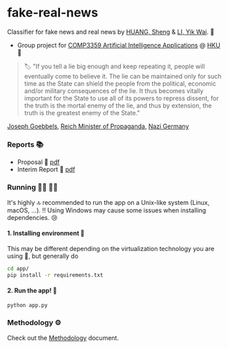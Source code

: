 # fake-real-news
Classifier for fake news and real news by [HUANG, Sheng](https://github.com/vicw0ng-hk) & [LI, Yik Wai](https://github.com/liyikwai). :handshake:

- Group project for [COMP3359 Artificial Intelligence Applications](https://www.cs.hku.hk/index.php/programmes/course-offered?infile=2020/comp3359.html, "COMP3359 Artificial Intelligence Applications [Section 2A, 2020]") @ [HKU](https://hku.hk, "The University of Hong Kong") :school:

> :label: "If you tell a lie big enough and keep repeating it, people will eventually come to believe it. The lie can be maintained only for such time as the State can shield the people from the political, economic and/or military consequences of the lie. It thus becomes vitally important for the State to use all of its powers to repress dissent, for the truth is the mortal enemy of the lie, and thus by extension, the truth is the greatest enemy of the State."

[Joseph Goebbels](https://en.wikipedia.org/wiki/Joseph_Goebbels), [Reich Minister of Propaganda](https://en.wikipedia.org/wiki/Reich_Ministry_of_Public_Enlightenment_and_Propaganda), [Nazi Germany](https://en.wikipedia.org/wiki/Nazi_Germany)

### Reports :books:
- Proposal :bookmark_tabs: [pdf](reports/proposal.pdf)
- Interim Report :bookmark_tabs: [pdf](reports/prototype.pdf)

### Running :running_man: :running_woman:
It's highly :top: recommended to run the app on a Unix-like system (Linux, macOS, ...). :bangbang: Using Windows may cause some issues when installing dependencies. :cry:
#### 1. Installing environment :palm_tree:
This may be different depending on the virtualization technology you are using :shrug:, but generally do
```bash
cd app/
pip install -r requirements.txt
```

#### 2. Run the app! :bullettrain_front:
```bash
python app.py
```

### Methodology :gear:

Check out the [Methodology](METHOD.md) document.
